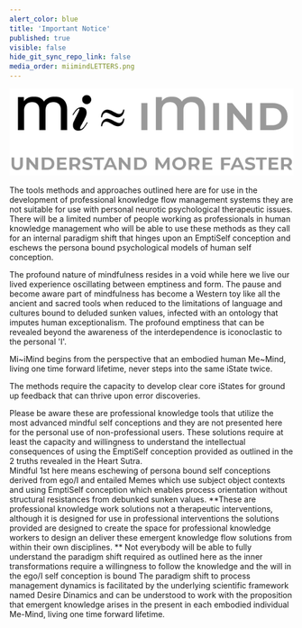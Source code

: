 ```yaml
---
alert_color: blue
title: 'Important Notice'
published: true
visible: false
hide_git_sync_repo_link: false
media_order: miimindLETTERS.png
---
```


![](miimindLETTERS.png)

The tools methods and approaches outlined here are for use in the development of professional knowledge flow management systems they are not suitable for use with personal neurotic psychological therapeutic issues.
There will be a limited number of people working as professionals in human knowledge management who will be able to use these methods as they call for an internal paradigm shift that hinges upon an EmptiSelf conception and eschews the persona bound psychological models of human self conception.

The profound nature of mindfulness resides in a void while here we live our lived experience oscillating between emptiness and form. The pause and become aware part of mindfulness has become a Western toy like all the ancient and sacred tools when reduced to the limitations of language and cultures bound to deluded sunken values, infected with an ontology that imputes human exceptionalism. The profound emptiness that can be revealed beyond the awareness of the interdependence is iconoclastic to the personal 'I'.

Mi~iMind begins from the perspective that an embodied  human Me~Mind, living one time forward lifetime, never steps into the same iState twice.

The methods require the capacity to develop clear core iStates for ground up feedback that can thrive upon error discoveries.

Please be aware these are professional knowledge tools that utilize the most advanced mindful self conceptions and they are not presented here for the personal use of non-professional users. These solutions require at least the capacity and willingness to understand the intellectual consequences of using the EmptiSelf conception provided as outlined in the 2 truths revealed in the Heart Sutra.  
Mindful 1st here means eschewing of persona bound self conceptions derived from ego/I and entailed Memes which use subject object contexts and using EmptiSelf conception which enables process orientation without structural resistances from debunked sunken values. 
**These are professional knowledge work solutions not a therapeutic interventions, although it is designed for use in professional interventions the solutions provided are designed to create the space for professional knowledge workers to design an deliver these emergent knowledge flow solutions from within their own disciplines. **
Not everybody will be able to fully understand the paradigm shift required as outlined here as the inner transformations require a willingness to follow the knowledge and the will in the ego/I self conception is bound 
The paradigm shift to process management dynamics is facilitated by the underlying scientific framework named Desire Dinamics and can be understood to work with the proposition that emergent knowledge arises in the present in each embodied individual Me-Mind, living one time forward lifetime. 
